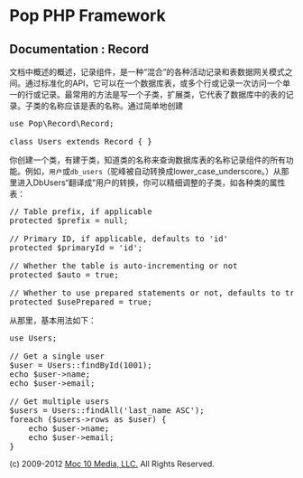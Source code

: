 Pop PHP Framework
=================

Documentation : Record
----------------------

文档中概述的概述，记录组件，是一种“混合”的各种活动记录和表数据网关模式之间。通过标准化的API，它可以在一个数据库表，或多个行或记录一次访问一个单一的行或记录。最常用的方法是写一个子类，扩展类，它代表了数据库中的表的记录。子类的名称应该是表的名称。通过简单地创建


<pre>
use Pop\Record\Record;

class Users extends Record { }
</pre>

你创建一个类，有建于类，知道类的名称来查询数据库表的名称记录组件的所有功能。例如，`用户`或`db_users`（驼峰被自动转换成lower_case_underscore。）从那里进入DbUsers“翻译成”用户的转换，你可以精细调整的子类，如各种类的属性表：

<pre>
// Table prefix, if applicable
protected $prefix = null;

// Primary ID, if applicable, defaults to 'id'
protected $primaryId = 'id';

// Whether the table is auto-incrementing or not
protected $auto = true;

// Whether to use prepared statements or not, defaults to true
protected $usePrepared = true;
</pre>

从那里，基本用法如下：


<pre>
use Users;

// Get a single user
$user = Users::findById(1001);
echo $user->name;
echo $user->email;

// Get multiple users
$users = Users::findAll('last_name ASC');
foreach ($users->rows as $user) {
    echo $user->name;
    echo $user->email;
}
</pre>

(c) 2009-2012 [Moc 10 Media, LLC.](http://www.moc10media.com) All Rights Reserved.
